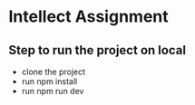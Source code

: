 # Intellect Assignment
## Step to run the project on local


- clone the project
- run npm install
- run npm run dev
